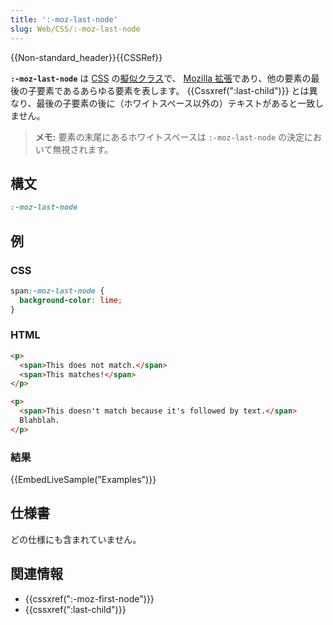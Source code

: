 ```yaml
---
title: ':-moz-last-node'
slug: Web/CSS/:-moz-last-node
---
```


{{Non-standard_header}}{{CSSRef}}

**`:-moz-last-node`** は [CSS](/ja/docs/Web/CSS) の[擬似クラス](/ja/docs/Web/CSS/Pseudo-classes)で、 [Mozilla 拡張](/ja/docs/Web/CSS/Mozilla_Extensions)であり、他の要素の最後の子要素であるあらゆる要素を表します。 {{Cssxref(":last-child")}} とは異なり、最後の子要素の後に（ホワイトスペース以外の）テキストがあると一致しません。

> **メモ:** 要素の末尾にあるホワイトスペースは `:-moz-last-node` の決定において無視されます。

## 構文

```css
:-moz-last-node
```

## 例

### CSS

```css
span:-moz-last-node {
  background-color: lime;
}
```

### HTML

```html
<p>
  <span>This does not match.</span>
  <span>This matches!</span>
</p>

<p>
  <span>This doesn't match because it's followed by text.</span>
  Blahblah.
</p>
```

### 結果

{{EmbedLiveSample("Examples")}}

## 仕様書

どの仕様にも含まれていません。

## 関連情報

- {{cssxref(":-moz-first-node")}}
- {{cssxref(":last-child")}}
